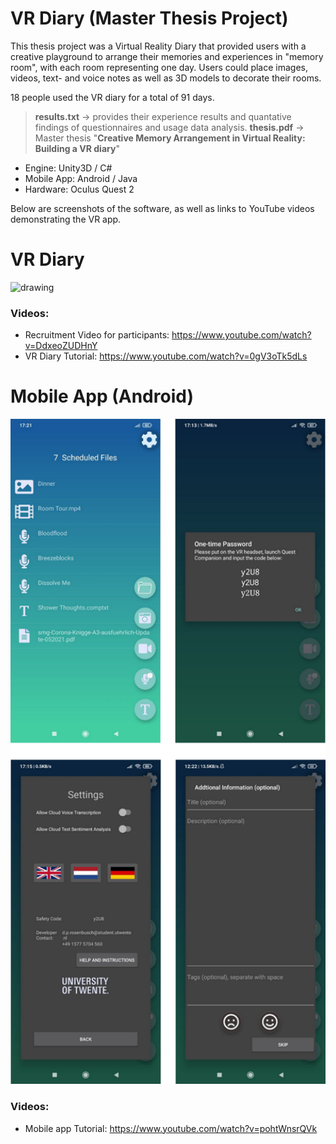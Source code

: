 # VR Diary (Master Thesis Project)

This thesis project was a Virtual Reality Diary that provided users with a creative playground to arrange their memories and experiences in "memory room", with each room representing one day. Users could place images, videos, text- and voice notes as well as 3D models to decorate their rooms.

18 people used the VR diary for a total of 91 days.

>**results.txt** -> provides their experience results and quantative findings of questionnaires and usage data analysis.
>**thesis.pdf** -> Master thesis "**Creative Memory Arrangement in Virtual Reality: Building a VR diary**"

- Engine: Unity3D / C#
- Mobile App: Android / Java
- Hardware: Oculus Quest 2

Below are screenshots of the software, as well as links to YouTube videos demonstrating the VR app.

# VR Diary
<img src="https://github.com/TheRDavid/VRDiary/blob/main/Memory_Mansion_VR.gif?raw=true" alt="drawing" width="600"/>

### Videos:
- Recruitment Video for participants: https://www.youtube.com/watch?v=DdxeoZUDHnY
- VR Diary Tutorial: https://www.youtube.com/watch?v=0gV3oTk5dLs


# Mobile App (Android)

<img src="https://github.com/TheRDavid/VRDiary/blob/main/mobile.png?raw=true" alt="drawing" width="600"/>

### Videos:
- Mobile app Tutorial: https://www.youtube.com/watch?v=pohtWnsrQVk
